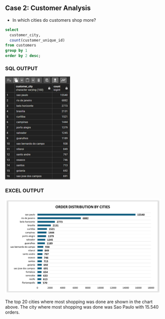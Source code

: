 ## Case 2: Customer Analysis

- In which cities do customers shop more?

```sql
select
  customer_city,
  count(customer_unique_id)
from customers
group by 1
order by 2 desc;
```
### SQL OUTPUT
![alt text](https://github.com/hilalguleryuz/postgresql_olist_data_analysis_project/blob/main/Case-2%3A%20Customer%20Analysis/Case2/Case2-Q1.png)

### EXCEL OUTPUT
<img src="https://github.com/hilalguleryuz/postgresql_olist_data_analysis_project/blob/main/Case-2%3A%20Customer%20Analysis/Case2/Case2-Q1-G.png" alt="alt text" width="750"/>

The top 20 cities where most shopping was done are shown in the chart above. The city where most shopping was done was Sao Paulo with 15.540 orders.

